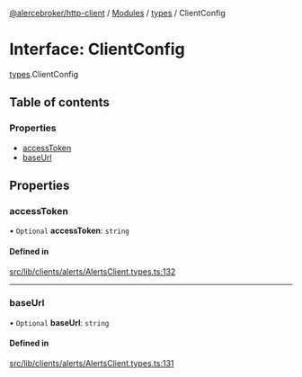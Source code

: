 [@alercebroker/http-client](../README.md) / [Modules](../modules.md) / [types](../modules/types.md) / ClientConfig

# Interface: ClientConfig

[types](../modules/types.md).ClientConfig

## Table of contents

### Properties

- [accessToken](types.ClientConfig.md#accesstoken)
- [baseUrl](types.ClientConfig.md#baseurl)

## Properties

### accessToken

• `Optional` **accessToken**: `string`

#### Defined in

[src/lib/clients/alerts/AlertsClient.types.ts:132](https://github.com/alercebroker/frontendcitos/blob/5c6beff/packages/http-client/src/lib/clients/alerts/AlertsClient.types.ts#L132)

___

### baseUrl

• `Optional` **baseUrl**: `string`

#### Defined in

[src/lib/clients/alerts/AlertsClient.types.ts:131](https://github.com/alercebroker/frontendcitos/blob/5c6beff/packages/http-client/src/lib/clients/alerts/AlertsClient.types.ts#L131)
